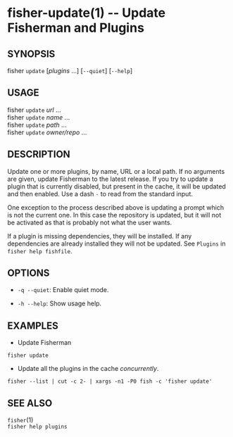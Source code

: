 fisher-update(1) -- Update Fisherman and Plugins
================================================

## SYNOPSIS

fisher `update` [*plugins* ...] [`--quiet`] [`--help`] <br>

## USAGE

fisher `update` *url* ...<br>
fisher `update` *name* ...<br>
fisher `update` *path*  ...<br>
fisher `update` *owner/repo* ...<br>

## DESCRIPTION

Update one or more plugins, by name, URL or a local path. If no arguments are given, update Fisherman to the latest release. If you try to update a plugin that is currently disabled, but present in the cache, it will be updated and then enabled. Use a dash `-` to read from the standard input.

One exception to the process described above is updating a prompt which is not the current one. In this case the repository is updated, but it will not be activated as that is probably not what the user wants.

If a plugin is missing dependencies, they will be installed. If any dependencies are already installed they will not be updated. See `Plugins` in `fisher help fishfile`.

## OPTIONS

* `-q --quiet`:
    Enable quiet mode.

* `-h --help`:
    Show usage help.

## EXAMPLES

* Update Fisherman

```fish
fisher update
```

* Update all the plugins in the cache *concurrently*.

```fish
fisher --list | cut -c 2- | xargs -n1 -P0 fish -c 'fisher update'
```

## SEE ALSO

`fisher`(1)<br>
`fisher help plugins`<br>
